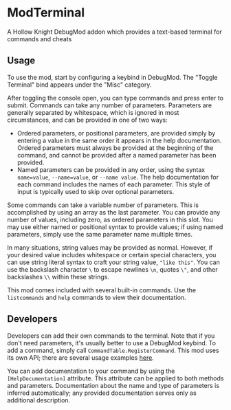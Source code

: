 ﻿# ModTerminal

A Hollow Knight DebugMod addon which provides a text-based terminal for commands and cheats

## Usage

To use the mod, start by configuring a keybind in DebugMod. The "Toggle Terminal" bind appears under the "Misc" category.

After toggling the console open, you can type commands and press enter to submit. Commands can take any number of parameters.
Parameters are generally separated by whitespace, which is ignored in most circumstances, and can be provided in one of two ways:

* Ordered parameters, or positional parameters, are provided simply by entering a value in the same order it appears in the help
  documentation. Ordered parameters must always be provided at the beginning of the command, and cannot be provided after a named
  parameter has been provided.
* Named parameters can be provided in any order, using the syntax `name=value`, `--name=value`, or `--name value`. The help 
  documentation for each command includes the names of each parameter. This style of input is typically used to skip over optional
  parameters.

Some commands can take a variable number of parameters. This is accomplished by using an array as the last parameter. You can provide
any number of values, including zero, as ordered parameters in this slot. You may use either named or positional syntax to provide
values; if using named parameters, simply use the same parameter name multiple times.

In many situations, string values may be provided as normal. However, if your desired value includes whitespace or certain special
characters, you can use string literal syntax to craft your string value, `"like this"`. You can use the backslash character `\` to
escape newlines `\n`, quotes `\"`, and other backslashes `\\` within these strings.

This mod comes included with several built-in commands. Use the `listcommands` and `help` commands to view their documentation.

## Developers

Developers can add their own commands to the terminal. Note that if you don't need parameters, it's usually better to use a DebugMod keybind.
To add a command, simply call `CommandTable.RegisterCommand`. This mod uses its own API; there are several usage examples [here](https://github.com/BadMagic100/ModTerminal/blob/4b7dcbacc9553b3b5549f66e1fcbe0bdbbb02f57/ModTerminal/ModTerminal.cs#L50-L60).

You can add documentation to your command by using the `[HelpDocumentation]` attribute. This attribute can be applied to both methods and parameters.
Documentation about the name and type of parameters is inferred automatically; any provided documentation serves only as additional description.